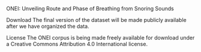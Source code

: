ONEI: Unveiling Route and Phase of Breathing from Snoring Sounds

Download
The final version of the dataset will be made publicly available after we have organized the data.

License
The ONEI corpus is being made freely available for download under a Creative Commons Attribution 4.0 International license.
